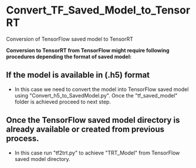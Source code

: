 # Convert_TF_Saved_Model_to_TensorRT
Conversion of TensorFlow saved model to TensorRT

**Conversion to TensorRT from TensorFlow might require following procedures depending the format of saved model:**

## If the model is available in (.h5) format
   
   + In this case we need to convert the model into TensorFlow saved model using "Convert_h5_to_SavedModel.py".
     Once the "tf_saved_model" folder is achieved proceed to next step.
     
## Once the TensorFlow saved model directory is already available or created from previous process.

   + In this case run "tf2trt.py" to achieve "TRT_Model" from TensorFlow saved model directory.
